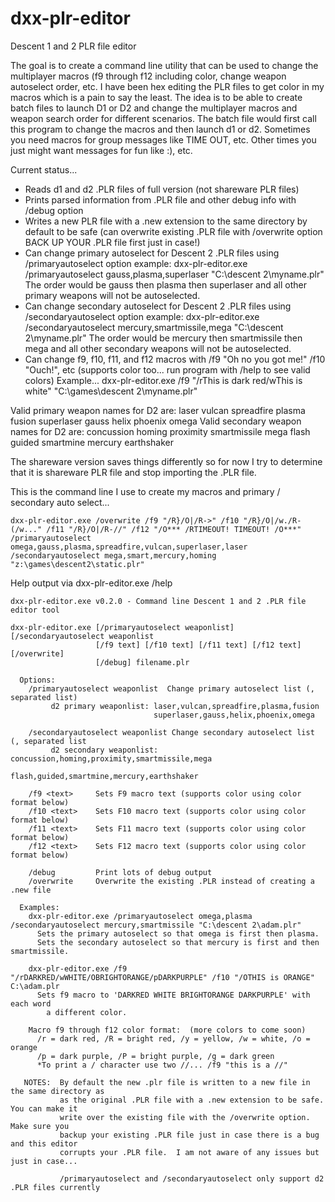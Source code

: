 # dxx-plr-editor
Descent 1 and 2 PLR file editor

The goal is to create a command line utility that can be used to change the multiplayer macros
(f9 through f12 including color, change weapon autoselect order, etc.  I have been hex editing
the PLR files to get color in my macros which is a pain to say the least.  The idea is to be able
to create batch files to launch D1 or D2 and change the multiplayer macros and weapon search order for
different scenarios.  The batch file would first call this program to change the macros and then
launch d1 or d2.  Sometimes you need macros for group messages like TIME OUT, etc.  Other times
you just might want messages for fun like :), etc.

Current status...

- Reads d1 and d2 .PLR files of full version (not shareware PLR files)
- Prints parsed information from .PLR file and other debug info with /debug option
- Writes a new PLR file with a .new extension to the same directory by default to be safe
   (can overwrite existing .PLR file with /overwrite option   BACK UP YOUR .PLR file first just in case!)
- Can change primary autoselect for Descent 2 .PLR files using /primaryautoselect option
   example:  dxx-plr-editor.exe /primaryautoselect gauss,plasma,superlaser "C:\descent 2\myname.plr"
                    The order would be gauss then plasma then superlaser and all other primary
					weapons will not be autoselected.
- Can change secondary autoselect for Descent 2 .PLR files using /secondaryautoselect option
   example:  dxx-plr-editor.exe /secondaryautoselect mercury,smartmissile,mega "C:\descent 2\myname.plr"
                    The order would be mercury then smartmissile then mega and all other secondary
					weapons will not be autoselected.
- Can change f9, f10, f11, and f12 macros with /f9 "Oh no you got me!" /f10 "Ouch!", etc
   (supports color too... run program with /help to see valid colors)
   Example...  dxx-plr-editor.exe /f9 "/rThis is dark red/wThis is white" "C:\games\descent 2\myname.plr"
   
Valid primary weapon names for D2 are:
    laser vulcan spreadfire plasma fusion superlaser gauss helix phoenix omega
Valid secondary weapon names for D2 are:
    concussion homing proximity smartmissile mega flash guided smartmine mercury earthshaker
	
The shareware version saves things differently so for now I try to
determine that it is shareware PLR file and stop importing the .PLR file.

This is the command line I use to create my macros and primary / secondary auto select...

```
dxx-plr-editor.exe /overwrite /f9 "/R}/O|/R->" /f10 "/R}/O|/w./R-(/w..." /f11 "/R}/O|/R-//" /f12 "/O*** /RTIMEOUT! TIMEOUT! /O***" /primaryautoselect omega,gauss,plasma,spreadfire,vulcan,superlaser,laser /secondaryautoselect mega,smart,mercury,homing "z:\games\descent2\static.plr"
```

Help output via dxx-plr-editor.exe /help

```
dxx-plr-editor.exe v0.2.0 - Command line Descent 1 and 2 .PLR file editor tool

dxx-plr-editor.exe [/primaryautoselect weaponlist] [/secondaryautoselect weaponlist
                   [/f9 text] [/f10 text] [/f11 text] [/f12 text] [/overwrite]
                   [/debug] filename.plr

  Options:
    /primaryautoselect weaponlist  Change primary autoselect list (, separated list)
         d2 primary weaponlist: laser,vulcan,spreadfire,plasma,fusion
                                superlaser,gauss,helix,phoenix,omega

    /secondaryautoselect weaponlist Change secondary autoselect list (, separated list
         d2 secondary weaponlist: concussion,homing,proximity,smartmissile,mega
                                  flash,guided,smartmine,mercury,earthshaker

    /f9 <text>     Sets F9 macro text (supports color using color format below)
    /f10 <text>    Sets F10 macro text (supports color using color format below)
    /f11 <text>    Sets F11 macro text (supports color using color format below)
    /f12 <text>    Sets F12 macro text (supports color using color format below)

    /debug         Print lots of debug output
    /overwrite     Overwrite the existing .PLR instead of creating a .new file

  Examples:
    dxx-plr-editor.exe /primaryautoselect omega,plasma /secondaryautoselect mercury,smartmissile "C:\descent 2\adam.plr"
      Sets the primary autoselect so that omega is first then plasma.
      Sets the secondary autoselect so that mercury is first and then smartmissile.

    dxx-plr-editor.exe /f9 "/rDARKRED/wWHITE/OBRIGHTORANGE/pDARKPURPLE" /f10 "/OTHIS is ORANGE" C:\adam.plr
      Sets f9 macro to 'DARKRED WHITE BRIGHTORANGE DARKPURPLE' with each word
        a different color.

    Macro f9 through f12 color format:  (more colors to come soon)
      /r = dark red, /R = bright red, /y = yellow, /w = white, /o = orange
      /p = dark purple, /P = bright purple, /g = dark green
      *To print a / character use two //... /f9 "this is a //"

   NOTES:  By default the new .plr file is written to a new file in the same directory as
           as the original .PLR file with a .new extension to be safe.  You can make it
           write over the existing file with the /overwrite option.  Make sure you
           backup your existing .PLR file just in case there is a bug and this editor
           corrupts your .PLR file.  I am not aware of any issues but just in case...

           /primaryautoselect and /secondaryautoselect only support d2 .PLR files currently
```
